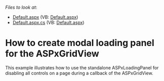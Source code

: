 <!-- default file list -->
*Files to look at*:

* [Default.aspx](./CS/WebSite/Default.aspx) (VB: [Default.aspx](./VB/WebSite/Default.aspx))
* [Default.aspx.cs](./CS/WebSite/Default.aspx.cs) (VB: [Default.aspx](./VB/WebSite/Default.aspx))
<!-- default file list end -->
# How to create modal loading panel for the ASPxGridView


<p>This example illustrates how to use the standalone ASPxLoadingPanel for disabling all controls on a page during a callback of the ASPxGridView.</p>

<br/>


